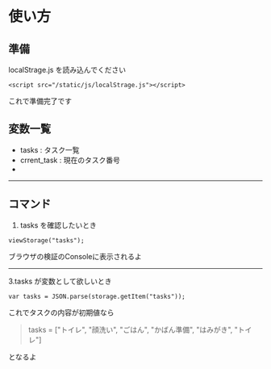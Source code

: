 # 使い方
## 準備
localStrage.js を読み込んでください
```javascript:タイトル
<script src="/static/js/localStrage.js"></script>
```
これで準備完了です

## 変数一覧
- tasks : タスク一覧
- crrent_task : 現在のタスク番号
- 


---
## コマンド
1. tasks を確認したいとき
```javascript:タイトル
viewStorage("tasks");
```
ブラウザの検証のConsoleに表示されるよ

---
3.tasks が変数として欲しいとき
```javascript:タイトル
var tasks = JSON.parse(storage.getItem("tasks"));
```
これでタスクの内容が初期値なら  
>tasks = ["トイレ", "顔洗い", "ごはん", "かばん準備", "はみがき", "トイレ"]  

となるよ